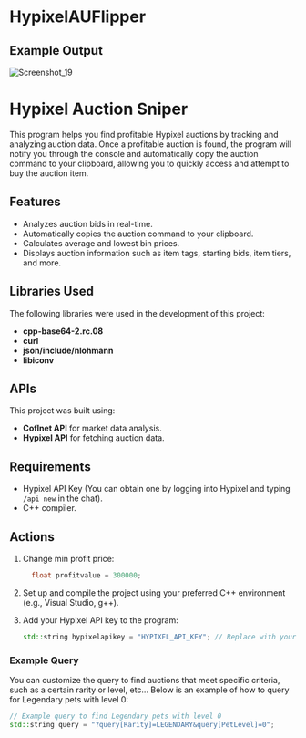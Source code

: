 # HypixelAUFlipper
## Example Output

![Screenshot_19](https://github.com/user-attachments/assets/bf31b9cc-8e98-4455-a434-44c9db7803dc)

# Hypixel Auction Sniper

This program helps you find profitable Hypixel auctions by tracking and analyzing auction data. Once a profitable auction is found, the program will notify you through the console and automatically copy the auction command to your clipboard, allowing you to quickly access and attempt to buy the auction item.

## Features
- Analyzes auction bids in real-time.
- Automatically copies the auction command to your clipboard.
- Calculates average and lowest bin prices.
- Displays auction information such as item tags, starting bids, item tiers, and more.

## Libraries Used
The following libraries were used in the development of this project:
- **cpp-base64-2.rc.08** 
- **curl** 
- **json/include/nlohmann** 
- **libiconv**

## APIs
This project was built using:
- **Coflnet API** for market data analysis.
- **Hypixel API** for fetching auction data.

## Requirements
- Hypixel API Key (You can obtain one by logging into Hypixel and typing `/api new` in the chat).
- C++ compiler.

## Actions
1. Change min profit price:
    ```c++
      float profitvalue = 300000;
    ```
2. Set up and compile the project using your preferred C++ environment (e.g., Visual Studio, g++).

3. Add your Hypixel API key to the program:
    ```c++
    std::string hypixelapikey = "HYPIXEL_API_KEY"; // Replace with your actual Hypixel API key
    ```

### Example Query

You can customize the query to find auctions that meet specific criteria, such as a certain rarity or level, etc... Below is an example of how to query for Legendary pets with level 0:

```c++
// Example query to find Legendary pets with level 0
std::string query = "?query[Rarity]=LEGENDARY&query[PetLevel]=0";
